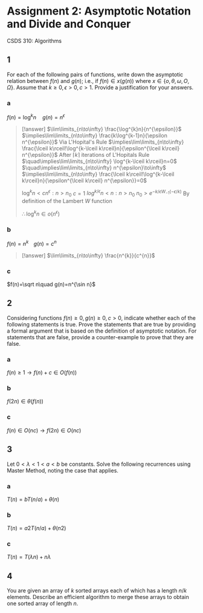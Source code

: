 # Assignment 2: Asymptotic Notation and Divide and Conquer
CSDS 310: Algorithms

## 1

For each of the following pairs of functions, write down the asymptotic relation between $f(n)$ and $g(n)$; i.e., if $f(n) \in x(g(n))$ where $x\in\{o, \theta, \omega, O, \Omega\}$. Assume that $k \ge 0, \epsilon > 0, c > 1$. Provide a justification for your answers.  

### a

$f(n)=\log^{k}n\quad g(n)=n^\epsilon$

> [!answer]
> $\lim\limits_{n\to\infty} \frac{\log^{k}n}{n^{\epsilon}}$
> $\implies\lim\limits_{n\to\infty} \frac{k\log^{k-1}n}{\epsilon n^{\epsilon}}$ Via L'Hopital's Rule
> $\implies\lim\limits_{n\to\infty} \frac{\lceil k\rceil!\log^{k-\lceil k\rceil}n}{\epsilon^{\lceil k\rceil} n^{\epsilon}}$ After $\lceil k\rceil$ iterations of L'Hopitals Rule
> $\quad\implies\lim\limits_{n\to\infty} \log^{k-\lceil k\rceil}n=0$
> $\quad\implies\lim\limits_{n\to\infty} n^{\epsilon}\to\infty$
> $\implies\lim\limits_{n\to\infty} \frac{\lceil k\rceil!\log^{k-\lceil k\rceil}n}{\epsilon^{\lceil k\rceil} n^{\epsilon}}=0$
> 
> $\log^{k}n<cn^{\epsilon}:n>n_0$
> $c=1$
> $log^{k/\epsilon}n<n:n>n_0$
> $n_0>e^{-{k/\epsilon}W_{-1}(-\epsilon/k)}$ By definition of the Lambert $W$ function
> 
> $\therefore \log^{k}n\in o(n^{\epsilon})$

### b

$f(n)=n^{k\quad}g(n)=c^n$

> [!answer]
> $\lim\limits_{n\to\infty} \frac{n^{k}}{c^{n}}$

### c

$f(n)=\sqrt n\quad g(n)=n^{\sin n}$

## 2

Considering functions $f(n) \ge 0, g(n) \ge 0, c > 0$, indicate whether each of the following statements is true. Prove the statements that are true by providing a formal argument that is based on the definition of asymptotic notation. For statements that are false, provide a counter-example to prove that they are false.  

### a

$f(n) \ge 1\to f(n)+c \in O(f(n))$

### b

$f(2n) \in \theta(f(n))$

### c

$f(n)\in O(nc)\to f(2n)\in O(nc)$

## 3

Let $0 < \lambda < 1 < a < b$ be constants. Solve the following recurrences using Master Method, noting the case that applies.

### a

$T(n) = bT(n/a) + \theta(n)$  

### b

$T(n) = a2T(n/a) + \theta(n2)$

### c

$T(n) = T(\lambda n) + n\lambda$

## 4

You are given an array of $k$ sorted arrays each of which has a length $n/k$ elements. Describe an efficient algorithm to merge these arrays to obtain one sorted array of length $n$.
